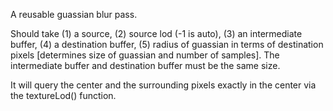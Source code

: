A reusable guassian blur pass.

Should take (1) a source, (2) source lod (-1 is auto), (3) an intermediate buffer, (4) a destination buffer, (5) radius of guassian in terms of destination pixels [determines size of guassian and number of samples].
The intermediate buffer and destination buffer must be the same size.

It will query the center and the surrounding pixels exactly in the center via the textureLod() function.



